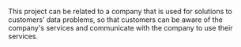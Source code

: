 This project can be related to a company that is used for solutions to customers’ data problems, so  that customers can be aware of the company's services and communicate with the company to use their services. 
